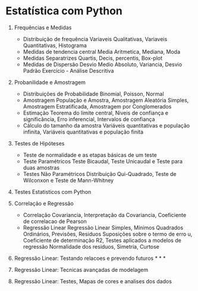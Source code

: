 # Estatística com Python

1. Frequências e Medidas
   * Distribuição de frequência
       Variaveis Qualitativas, Variaveis Quantitativas, Histograma
   * Medidas de tendencia central
       Media Aritmetica, Mediana, Moda
   * Medidas Separatrizes
       Quartis, Decis, percentis, Box-plot
   * Medidas de Dispersão
       Desvio Medio Absoluto, Variancia, Desvio Padrão 
  Exercício - Análise Descritiva

  2. Probanilidade e Amostragem
       * Distribuições de Probabilidade
           Binomial, Poisson, Normal
       * Amostragem
           População e Amostra, Amostragem Aleatória Simples, Amostragem Estratificada, Amostragem por Conglomerados
       * Estimação
           Teorema do limite central, Niveis de confiança e significância, Erro inferencial, Intervalos de confiança
       * Cálculo do tamanho da amostra
           Variáveis quantitativas e população infinita, Variáveis quantitativas e população finita

  3. Testes de Hipóteses
       * Teste de normalidade e as etapas básicas de um teste
       * Teste Paramétricos
           Teste Bicaudal, Teste Unicaudal e Teste para duas amostras
       * Testes Não Paramétricos
           Distribuição Qui-Quadrado, Teste de Wilconxon e Teste de Mann-Whitney
          
  4. Testes Estatisticos com Python
       
  5. Correlação e Regressão
       * Correlação
           Covariancia, Interpretação  da Covariancia, Coeficiente de correlacao de Pearson
       * Regressão Linear
           Regressão Linear Simples, Mínimos Quadrados Ordinários, Previsões, Residuos
           Suposições sobre o termo de erro u, Coeficiente de determinação R2, Testes aplicados a modelos de regressão
           Normalidade dos residuos, Simetria, Curtose
         
  6. Regressão Linear: Testando relacoes e prevendo futuros
       *
       *
       * 
     
  8. Regressão Linear: Tecnicas avançadas de modelagem
     
  9. Regressão Linear: Testes, Mapas de cores e analises dos dados 
         
